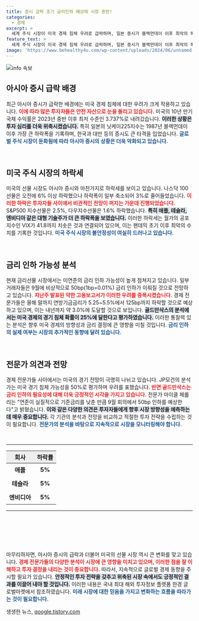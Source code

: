 ```yaml
---
title: 증시 급락 조기 금리인하 예상에 시장 혼란!
categories:
  - 경제
excerpt: >
  세계 주식 시장이 미국 경제 침체 우려로 급락하며, 일본 증시가 블랙먼데이 이후 최악의 하락세를 기록했습니다. 이제 금리 인하 가능성이 고조되며 투자자들의 시선이 집중되고 있습니다.
feature_text: >
  세계 주식 시장이 미국 경제 침체 우려로 급락하며, 일본 증시가 블랙먼데이 이후 최악의 하락세를 기록했습니다. 이제 금리 인하 가능성이 고조되며 투자자들의 시선이 집중되고 있습니다.
image: 'https://www.behealthy4u.com/wp-content/uploads/2024/06/unnamed-file.png'
---
```


<p><img src="https://www.behealthy4u.com/wp-content/uploads/2024/06/unnamed-file.png" alt="info 속보" /></p>

<h2 data-ke-size="size26">아시아 증시 급락 배경</h2>

<p data-ke-size="size16">최근 아시아 증시가 급락한 배경에는 미국 경제 침체에 대한 우려가 크게 작용하고 있습니다. <b><span style="color: #ee2323;">이에 따라 많은 투자자들은 안전 자산으로 눈을 돌리고 있습니다.</span></b> 미국의 10년 만기 국채 수익률은 2023년 중반 이후 최저 수준인 3.737%로 내려갔습니다. <b><span style="background-color: #21538527;">이러한 상황은 투자 심리를 더욱 위축시켰습니다.</span></b> 특히 일본의 닛케이225지수는 1987년 블랙먼데이 이후 가장 큰 하락폭을 기록하며, 한국과 대만 등의 증시도 큰 타격을 입었습니다. <b><span style="color: #1a5490;">글로벌 주식 시장이 둔화됨에 따라 아시아 증시의 상황은 더욱 악화되고 있습니다.</span></b></p>

<p data-ke-size="size16">&nbsp;</p>

<h2 data-ke-size="size26">미국 주식 시장의 하락세</h2>

<p data-ke-size="size16">미국의 선물 시장도 아시아 증시와 마찬가지로 하락세를 보이고 있습니다. 나스닥 100 선물은 오전에 6% 이상 하락했으나 하락폭이 일부 축소되어 3%로 줄어들었습니다. <b><span style="color: #ee2323;">이러한 하락은 투자자들 사이에서 비관적인 전망이 퍼지는 가운데 진행되었습니다.</span></b> S&P500 지수선물은 2.5%, 다우지수선물은 1.6% 하락했습니다. <b><span style="background-color: #21538527;">특히 애플, 테슬라, 엔비디아 같은 대형 기술주가 더 큰 하락폭을 보였습니다.</span></b> 이러한 하락세는 월가의 공포 지수인 VIX가 41.8까지 치솟은 것과 연결되어 있으며, 이는 팬데믹 초기 이후 최악의 수치를 기록한 것입니다. <b><span style="color: #1a5490;">미국 주식 시장의 불안정성이 여실히 드러나고 있습니다.</span></b></p>

<p data-ke-size="size16">&nbsp;</p>

<h2 data-ke-size="size26">금리 인하 가능성 분석</h2>

<p data-ke-size="size16">현재 금리선물 시장에서는 미연준의 금리 인하 가능성이 높게 점쳐지고 있습니다. 일부 거래자들은 9월에 비상적으로 50bp(1bp=0.01%) 금리 인하가 이뤄질 것으로 전망하고 있습니다. <b><span style="color: #ee2323;">지난주 발표된 약한 고용보고서가 이러한 우려를 증폭시켰습니다.</span></b> 경제 전문가들은 올해 말까지 연방기금금리가 5.25~5.5%에서 125bp까지 하락할 것으로 예상하고 있으며, 이는 내년까지 약 3.0%에 도달할 것으로 보입니다. <b><span style="background-color: #21538527;">골드만삭스의 분석에서는 미국 경제의 경기 침체 확률이 25%에 달한다고 평가하였습니다.</span></b> 이러한 통찰력 있는 분석은 향후 미국 경제의 방향성과 금리 결정에 큰 영향을 미칠 것입니다. <b><span style="color: #1a5490;">금리 인하의 실제 여부는 시장의 추가적인 동향에 달려 있습니다.</span></b></p>

<p data-ke-size="size16">&nbsp;</p>

<h2 data-ke-size="size26">전문가 의견과 전망</h2>

<p data-ke-size="size16">경제 전문가들 사이에서는 미국의 경기 전망이 극명히 나뉘고 있습니다. JP모건의 분석가는 미국 경기 침체 가능성을 50%로 평가하며 우려를 표했습니다. <b><span style="color: #ee2323;">반면 골드만삭스는 금리 인하의 필요성에 대해 더욱 긍정적인 시각을 가지고 있습니다.</span></b> 전문가 마이클 페롤리는 "연준이 실질적으로 기준금리를 낮춘 만큼 9월 회의에서 50bp 인하를 예상한다"고 밝혔습니다. <b><span style="background-color: #21538527;">이와 같은 다양한 의견은 투자자들에게 향후 시장 방향성을 예측하는 데 매우 중요합니다.</span></b> 각 기관의 분석과 전망을 비교하고 적절한 투자 전략을 수립하는 것이 필요합니다. <b><span style="color: #1a5490;">전문가의 분석을 바탕으로 지속적으로 시장을 모니터링해야 합니다.</span></b></p>

<p data-ke-size="size16">&nbsp;</p>

<hr>

<table style="width: 100%; border-collapse: collapse;">
    <thead>
        <tr>
            <th style="text-align: center; background-color: #eeeeee;">회사</th>
            <th style="text-align: center; background-color: #eeeeee;">하락률</th>
        </tr>
    </thead>
    <tbody>
        <tr>
            <td style="text-align: center; height: 37px;"><b>애플</b></td>
            <td style="text-align: center; height: 37px;"><b>5%</b></td>
        </tr>
        <tr>
            <td style="text-align: center; height: 37px;"><b>테슬라</b></td>
            <td style="text-align: center; height: 37px;"><b>5%</b></td>
        </tr>
        <tr>
            <td style="text-align: center; height: 37px;"><b>엔비디아</b></td>
            <td style="text-align: center; height: 37px;"><b>5%</b></td>
        </tr>
    </tbody>
</table>

<hr>

<p data-ke-size="size16">&nbsp;</p>

<p data-ke-size="size16">&nbsp;</p>

<p data-ke-size="size16">&nbsp;</p>

<p data-ke-size="size16">마무리하자면, 아시아 증시의 급락과 더불어 미국의 선물 시장 역시 큰 변화를 맞고 있습니다. <b><span style="color: #ee2323;">경제 전문가들의 다양한 분석이 시장에 큰 영향을 미치고 있으며, 이러한 점을 잘 이해하고 투자 결정을 내리는 것이 중요합니다.</span></b> 따라서, 지속적으로 글로벌 경제 동향을 주시할 필요가 있습니다. <b><span style="background-color: #21538527;">안정적인 투자 전략을 갖추고 위축된 시장 속에서도 긍정적인 결과를 이끌어 내야 할 것입니다.</span></b> 이러한 내용은 국내 최대 해외 투자정보 플랫폼 한경 글로벌마켓에서 참조하였습니다. <b><span style="color: #1a5490;">미래 시장에 대한 믿음을 가지고 변화하는 흐름을 따라가는 것이 필요합니다.</span></b></p>
생생한 뉴스, <a href="https://qoogle.tistory.com" rel="dofollow">qoogle.tistory.com</a>


